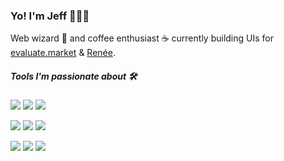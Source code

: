 ### Yo! I'm Jeff 👨🏻‍💻


Web wizard 🧙 and coffee enthusiast ☕️ currently building UIs for [evaluate.market](https://evaluate.market/) & [Renée](https://myrenee.io).

##### Tools I'm passionate about 🛠

![](https://img.shields.io/badge/JavaScript-Vue-%2341B883)
![](https://img.shields.io/badge/Vue-Nuxt-%2341B883)
![](https://img.shields.io/badge/Vue-Gridsome-%2341B883)

![](https://img.shields.io/badge/JavaScript-React-%2361DBFB)
![](https://img.shields.io/badge/Shopify-Hydrogen-%234c0cf1)
![](https://img.shields.io/badge/CSS-tailwindcss-%2306B6D4)

![](https://img.shields.io/badge/JavaScript-TypeScript-%232F74C0)
![](https://img.shields.io/badge/JavaScript-Webpack-%2389CEF2)
![](https://img.shields.io/badge/JavaScript-Jest-%2315C213)
